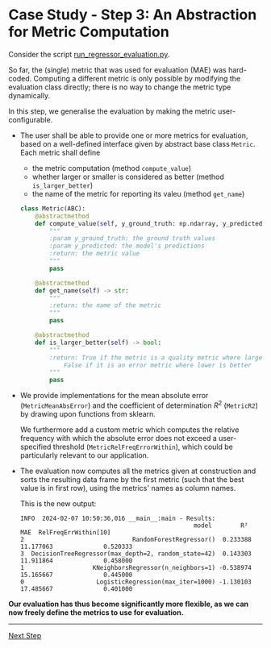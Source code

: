 # Case Study - Step 3: An Abstraction for Metric Computation

Consider the script [run_regressor_evaluation.py](run_regressor_evaluation.py).

So far, the (single) metric that was used for evaluation (MAE) was hard-coded. 
Computing a different metric is only possible by modifying the evaluation class directly; there is no way to change the metric type dynamically.

In this step, we generalise the evaluation by making the metric user-configurable.

  * The user shall be able to provide one or more metrics for evaluation, based on a well-defined interface given by abstract base class `Metric`. Each metric shall define
      * the metric computation (method `compute_value`)
      * whether larger or smaller is considered as better (method `is_larger_better`)
      * the name of the metric for reporting its valeu (method `get_name`)
  
    ```python
    class Metric(ABC):
        @abstractmethod
        def compute_value(self, y_ground_truth: np.ndarray, y_predicted: np.ndarray) -> float:
            """
            :param y_ground_truth: the ground truth values
            :param y_predicted: the model's predictions
            :return: the metric value
            """
            pass

        @abstractmethod
        def get_name(self) -> str:
            """
            :return: the name of the metric
            """
            pass

        @abstractmethod
        def is_larger_better(self) -> bool:
            """
            :return: True if the metric is a quality metric where larger is better,
                False if it is an error metric where lower is better
            """
            pass
    ```
  
  * We provide implementations for the mean absolute error (`MetricMeanAbsError`) and the coefficient of determination $R^2$ (`MetricR2`) by drawing upon functions from sklearn. 
  
    We furthermore add a custom metric which computes the relative frequency with which the absolute error does not exceed a user-specified threshold (`MetricRelFreqErrorWithin`), which could be particularly relevant to our application.

  * The evaluation now computes all the metrics given at construction and sorts the resulting data frame by the first metric (such that the best value is in first row), using the metrics' names as column names.

    This is the new output:
    ```
    INFO  2024-02-07 10:50:36,016 __main__:main - Results:
                                                    model        R²        MAE  RelFreqErrWithin[10]
    2                              RandomForestRegressor()  0.233388  11.177063              0.520333
    3  DecisionTreeRegressor(max_depth=2, random_state=42)  0.143303  11.911864              0.458000
    1                   KNeighborsRegressor(n_neighbors=1) -0.538974  15.165667              0.445000
    0                    LogisticRegression(max_iter=1000) -1.130103  17.485667              0.401000
    ```

**Our evaluation has thus become significantly more flexible, as we can now freely define the metrics to use for evaluation.**

<hr>

[Next Step](../02e-case-study-4-results-abstraction/README.md)